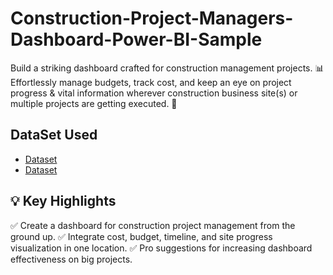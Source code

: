# Construction-Project-Managers-Dashboard-Power-BI-Sample
Build a striking dashboard crafted for construction management projects. 📊 Effortlessly manage budgets, track cost, and keep an eye on project progress &amp; vital information wherever construction business site(s) or multiple projects are getting executed. 🚀
## DataSet Used 
- <a href="https://github.com/Muhammad-Ibrahim593/Construction-Project-Managers-Dashboard-Power-BI-Sample/blob/main/PM_Images.csv">Dataset<a/>
- <a href="https://github.com/Muhammad-Ibrahim593/Construction-Project-Managers-Dashboard-Power-BI-Sample/blob/main/Project%20Management.csv">Dataset<a/>
## 💡 Key Highlights
✅ Create a dashboard for construction project management from the ground up.
✅ Integrate cost, budget, timeline, and site progress visualization in one location.
✅ Pro suggestions for increasing dashboard effectiveness on big projects.
